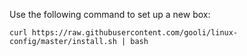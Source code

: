 Use the following command to set up a new box:

```
curl https://raw.githubusercontent.com/gooli/linux-config/master/install.sh | bash
```
